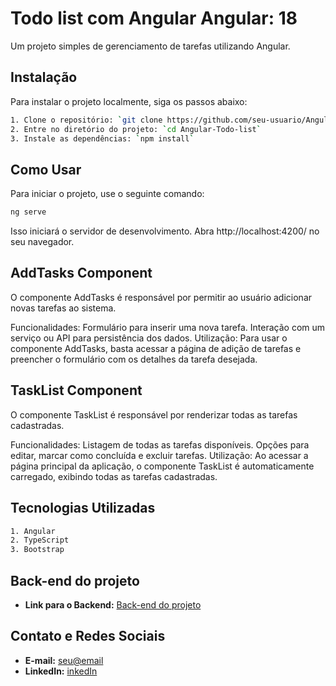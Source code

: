
# Todo list com Angular Angular: 18

Um projeto simples de gerenciamento de tarefas utilizando Angular.

## Instalação

Para instalar o projeto localmente, siga os passos abaixo:

```bash
1. Clone o repositório: `git clone https://github.com/seu-usuario/Angular-Todo-list`
2. Entre no diretório do projeto: `cd Angular-Todo-list`
3. Instale as dependências: `npm install`
```

## Como Usar

Para iniciar o projeto, use o seguinte comando:

```bash
ng serve
```
Isso iniciará o servidor de desenvolvimento. Abra http://localhost:4200/ no seu navegador.


## AddTasks Component
O componente AddTasks é responsável por permitir ao usuário adicionar novas tarefas ao sistema.

Funcionalidades:
Formulário para inserir uma nova tarefa.
Interação com um serviço ou API para persistência dos dados.
Utilização:
Para usar o componente AddTasks, basta acessar a página de adição de tarefas e preencher o formulário com os detalhes da tarefa desejada.

## TaskList Component
O componente TaskList é responsável por renderizar todas as tarefas cadastradas.

Funcionalidades:
Listagem de todas as tarefas disponíveis.
Opções para editar, marcar como concluída e excluir tarefas.
Utilização:
Ao acessar a página principal da aplicação, o componente TaskList é automaticamente carregado, exibindo todas as tarefas cadastradas.


## Tecnologias Utilizadas

```bash
1. Angular
2. TypeScript
3. Bootstrap
```

## Back-end do projeto
- **Link para o Backend:** [Back-end do projeto](https://github.com/gabrielAnacletoo/Back-End-todo-list-angular)



## Contato e Redes Sociais
- **E-mail:** [seu@email](mailto:gabrielanacleto159@live.com)
- **LinkedIn:** [inkedIn](https://www.linkedin.com/in/gabriel-anacletoo/)

